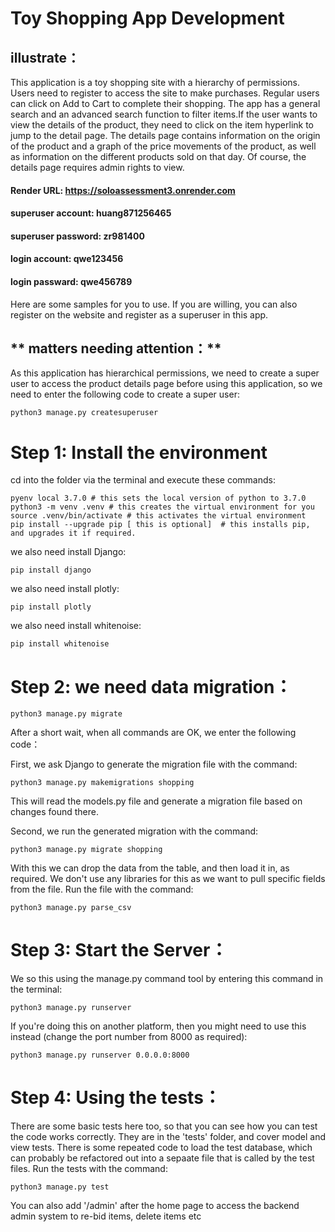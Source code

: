 # Toy Shopping App Development

## illustrate：

This application is a toy shopping site with a hierarchy of permissions. Users need to register to access the site to make purchases. Regular users can click on Add to Cart to complete their shopping. The app has a general search and an advanced search function to filter items.If the user wants to view the details of the product, they need to click on the item hyperlink to jump to the detail page. The details page contains information on the origin of the product and a graph of the price movements of the product, as well as information on the different products sold on that day. Of course, the details page requires admin rights to view.


#### Render URL: https://soloassessment3.onrender.com


#### superuser account: huang871256465
#### superuser password: zr981400


#### login account: qwe123456
#### login passward: qwe456789


Here are some samples for you to use. If you are willing, you can also register on the website and register as a superuser in this app.
    


## ** matters needing attention：**

As this application has hierarchical permissions, we need to create a super user to access the product details page before using this application, so we need to enter the following code to create a super user:


    python3 manage.py createsuperuser
        
            

# Step 1: Install the environment

cd into the folder via the terminal and execute these commands:

    pyenv local 3.7.0 # this sets the local version of python to 3.7.0
    python3 -m venv .venv # this creates the virtual environment for you
    source .venv/bin/activate # this activates the virtual environment
    pip install --upgrade pip [ this is optional]  # this installs pip, and upgrades it if required.
   
we also need install Django:

    pip install django

we also need install plotly:

    pip install plotly
    
we also need install whitenoise:

    pip install whitenoise


# Step 2: we need data migration：

    python3 manage.py migrate
    
    
After a short wait, when all commands are OK, we enter the following code：

First, we ask Django to generate the migration file with the command:

 
    python3 manage.py makemigrations shopping
    

    
This will read the models.py file and generate a migration file based on changes found there.

Second, we run the generated migration with the command:
 
    python3 manage.py migrate shopping   
    
With this we can drop the data from the table, and then load it in, as required. We don't use any libraries for this as we want to pull specific fields from the file. Run the file with the command:

    python3 manage.py parse_csv

# Step 3: Start the Server： 

We so this using the manage.py command tool by entering this command in the terminal:


    python3 manage.py runserver
    
If you're doing this on another platform, then you might need to use this instead (change the port number from 8000 as required):


    python3 manage.py runserver 0.0.0.0:8000 
    
# Step 4: Using the tests： 

There are some basic tests here too, so that you can see how you can test the code works correctly. They are in the 'tests' folder, and cover model and view tests. There is some repeated code to load the test database, which can probably be refactored out into a sepaate file that is called by the test files. Run the tests with the command:

    python3 manage.py test   
    
   
You can also add '/admin' after the home page to access the backend admin system to re-bid items, delete items etc
    
